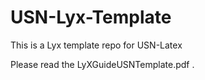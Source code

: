 # USN-Lyx-Template
This is a Lyx template repo for USN-Latex

Please read the LyXGuideUSNTemplate.pdf .
